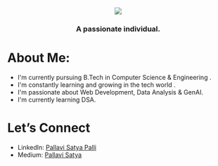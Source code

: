 <h1 align="center">
    <img src="https://readme-typing-svg.herokuapp.com/?font=Righteous&size=35&center=true&vCenter=true&width=700&height=70&duration=4100&lines=Heya+Everyone!+😃+I'm+Pallavi+Satya;"/>
</h1>
      
<h3 align="center">A passionate individual.</h3>



#  About Me:

-  I'm currently pursuing B.Tech in Computer Science & Engineering .
-  I'm constantly learning and growing in the tech world .
-  I'm passionate about Web Development, Data Analysis & GenAI.
-  I'm currently learning DSA.



#  Let’s Connect
- LinkedIn: [Pallavi Satya Palli](https://www.linkedin.com/in/pallavi-satya-palli-99401228b/)
-  Medium: [Pallavi Satya](https://medium.com/@pallavisatyapalli) 



